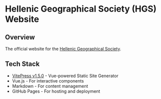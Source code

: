 # Hellenic Geographical Society (HGS) Website

## Overview
The official website for the [Hellenic Geographical Society](https://hgs-web.github.io/HGS/).
## Tech Stack
- [VitePress v1.5.0](https://vitepress.dev/) - Vue-powered Static Site Generator
- Vue.js - For interactive components
- Markdown - For content management
- GitHub Pages - For hosting and deployment

